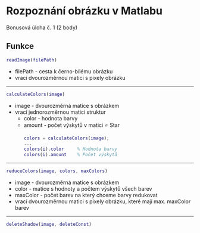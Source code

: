 
# Rozpoznání obrázku v Matlabu

Bonusová úloha č. 1 (2 body)


## Funkce
```matlab
readImage(filePath)
```
- filePath - cesta k černo-bílému obrázku
- vrací dvourozměrnou matici s pixely obrázku
___
```matlab
calculateColors(image)
```
- image - dvourozměrná matice s obrázkem
- vrací jednorozměrnou matici struktur
    - color - hodnota barvy
    - amount - počet výskytů v matici
    :star: Star
        ```matlab
        colors = calculateColors(image);
        ...
        colors(i).color     % Hodnota barvy
        colors(i).amount    % Počet výskytů
        ```
___

```matlab
reduceColors(image, colors, maxColors)
```
- image - dvourozměrná matice s obrázkem
- color - matice s hodnoty a počtem výskytů všech barev
- maxColor - počet barev na který chceme barvy redukovat
- vrací dvourozměrnou matici s pixely obrázku, které mají max. maxColor barev
___
```matlab
deleteShadow(image, deleteConst)
```
